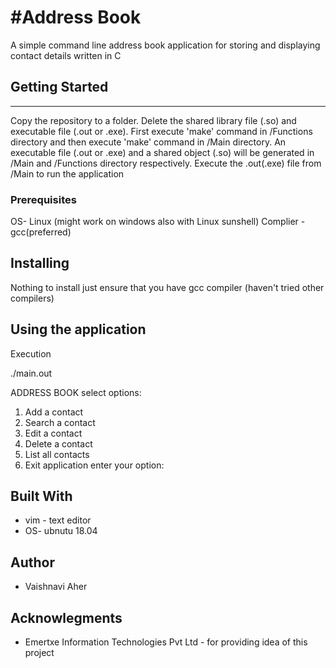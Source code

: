 #Address Book
==============

A simple command line address book application for storing and displaying contact details written in C

## Getting Started
-----------
Copy the repository to a folder. Delete the shared library file (.so) and executable file (.out or .exe). First execute 'make' command in /Functions directory and then execute 'make' command in /Main directory. An executable  file (.out or .exe) and a shared object (.so) will be generated in /Main and /Functions directory respectively. Execute the .out(.exe) file from /Main to run the application

### Prerequisites
 OS- Linux (might work on windows also with Linux sunshell) Complier - gcc(preferred)

## Installing
Nothing to install just ensure that you have gcc compiler (haven't tried other compilers)

## Using the application
Execution

./main.out <file>

ADDRESS BOOK
select options:
1. Add a contact
2. Search a contact
3. Edit a contact
4. Delete a contact
5. List all contacts
6. Exit application
enter your option:

## Built With
* vim - text editor
* OS- ubnutu 18.04

## Author

* Vaishnavi Aher

## Acknowlegments
* Emertxe Information Technologies Pvt Ltd - for providing idea of this project
  
